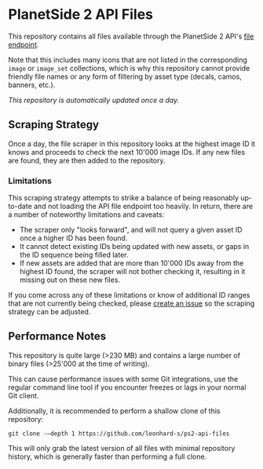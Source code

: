 # PlanetSide 2 API Files

This repository contains all files available through the PlanetSide 2 API's [file endpoint](https://census.daybreakgames.com/#url-pattern).

Note that this includes many icons that are not listed in the corresponding `image` or `image_set` collections, which is why this repository cannot provide friendly file names or any form of filtering by asset type (decals, camos, banners, etc.).

*This repository is automatically updated once a day.*

## Scraping Strategy

Once a day, the file scraper in this repository looks at the highest image ID it knows and proceeds to check the next 10'000 image IDs. If any new files are found, they are then added to the repository.

### Limitations

This scraping strategy attempts to strike a balance of being reasonably up-to-date and not loading the API file endpoint too heavily. In return, there are a number of noteworthy limitations and caveats:

- The scraper only "looks forward", and will not query a given asset ID once a higher ID has been found.
- It cannot detect existing IDs being updated with new assets, or gaps in the ID sequence being filled later.
- If new assets are added that are more than 10'000 IDs away from the highest ID found, the scraper will not bother checking it, resulting in it missing out on these new files.

If you come across any of these limitations or know of additional ID ranges that are not currently being checked, please [create an issue](https://github.com/leonhard-s/ps2-api-files/issues) so the scraping strategy can be adjusted.

## Performance Notes

This repository is quite large (>230 MB) and contains a large number of binary files (>25'000 at the time of writing).

This can cause performance issues with some Git integrations, use the regular command line tool if you encounter freezes or lags in your normal Git client.

Additionally, it is recommended to perform a shallow clone of this repository:

    git clone -–depth 1 https://github.com/leonhard-s/ps2-api-files

This will only grab the latest version of all files with minimal repository history, which is generally faster than performing a full clone.
